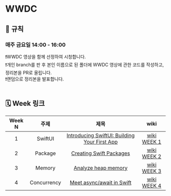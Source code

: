 # WWDC 
## 🚫 규칙
### 매주 금요일 14:00 - 16:00
❗️WWDC 영상을 함께 선정하여 시청합니다. <br>
❗️개인 branch를 판 후 본인 이름으로 된 폴더에 WWDC 영상에 관한 코드를 작성하고, 정리본을 PR로 올립니다. <br>
❗️랜덤으로 정리본을 발표합니다. <br>
<br>


## 🗓️ Week 링크
|Week N | 주제  | 제목 | wiki |
|:--:|:--:|:--:|:--:|
| 1 | SwiftUI| [Introducing SwiftUI: Building Your First App](https://developer.apple.com/videos/play/wwdc2019/204/)| [wiki WEEK 1](https://github.com/TodayStudy-iOS/WWDC/wiki/%F0%9F%92%9C-%5BWEEK-1%5D-Introducing-SwiftUI:-Building-Your-First-App-%E2%80%90-20241223) |
| 2 | Package | [Creating Swift Packages](https://developer.apple.com/videos/play/wwdc2019/410) | [wiki WEEK 2](https://github.com/TodayStudy-Developers/iOS_WWDC/wiki/%F0%9F%92%9C-%5BWEEK-2%5D--Creating-Swift-Packages-%E2%80%90-20250103) |
| 3 | Memory | [Analyze heap memory](https://developer.apple.com/videos/play/wwdc2024/10173) | [wiki WEEK 3](https://github.com/TodayStudy-Developers/iOS_WWDC/wiki/%F0%9F%92%9C-%5BWEEK-3%5D-Analyze-heap-memory-%E2%80%90-20250109) |
| 4 | Concurrency | [Meet async/await in Swift](https://developer.apple.com/kr/videos/play/wwdc2021/10132/) | [wiki WEEK 4](https://github.com/TodayStudy-Developers/iOS_WWDC/wiki/%F0%9F%92%9C-%5BWEEK-4%5D-Meet-async-await-in-Swift-%E2%80%90-20250124) |

<br>
